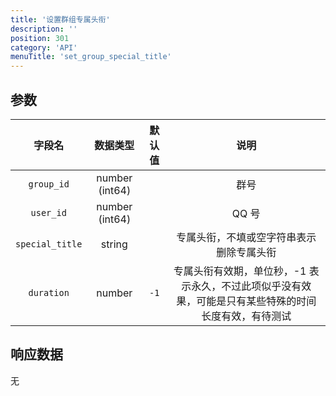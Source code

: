 ```yaml
---
title: '设置群组专属头衔'
description: ''
position: 301
category: 'API'
menuTitle: 'set_group_special_title'
---
```


## 参数

| 字段名 | 数据类型 | 默认值 | 说明 |
| :---: | :---: | :---: | :---: |
| `group_id` | number (int64) | | 群号 |
| `user_id` | number (int64) | | QQ 号 |
| `special_title` | string | | 专属头衔，不填或空字符串表示删除专属头衔 |
| `duration` | number | `-1` | 专属头衔有效期，单位秒，-1 表示永久，不过此项似乎没有效果，可能是只有某些特殊的时间长度有效，有待测试 |

## 响应数据

无

